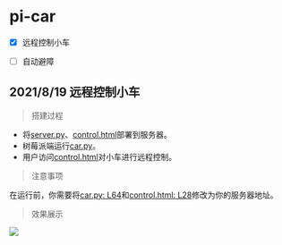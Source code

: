 # pi-car

- [x] 远程控制小车
- [ ] 自动避障



## 2021/8/19 远程控制小车

> 搭建过程

- 将[server.py](https://github.com/Sanzo00/pi-car/blob/master/server.py)、[control.html](https://github.com/Sanzo00/pi-car/blob/master/control.html)部署到服务器。
- 树莓派端运行[car.py](https://github.com/Sanzo00/pi-car/blob/master/car.py)。
- 用户访问[control.html](https://github.com/Sanzo00/pi-car/blob/master/control.html)对小车进行远程控制。



> 注意事项

在运行前，你需要将[car.py: L64](https://github.com/Sanzo00/pi-car/blob/82efdb26c4d6dbb4e48b8a65cdb08b3b4e218dd8/control.html#L64)和[control.html: L28](https://github.com/Sanzo00/pi-car/blob/82efdb26c4d6dbb4e48b8a65cdb08b3b4e218dd8/car.py#L28)修改为你的服务器地址。



> 效果展示

![](https://img.sanzo.top/img/pi/remote-control-car.gif)





